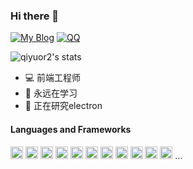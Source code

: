 

### Hi there 👋

[![My Blog](https://img.shields.io/badge/-https://qiyuor2.github.io-1ca0f1?label=Blog&flat-square&link=https://qiyuor2.github.io)](https://qiyuor2.github.io)
[![QQ](https://img.shields.io/badge/-1176281967-success?label=QQ&flat-square&link=tencent://message/?uin=1176281967)](tencent://message/?uin=1176281967)

![qiyuor2's stats](https://github-readme-stats-lqpqbzbmp-mashirozx.vercel.app/api?username=qiyuor2&bg_color=30,e96443,904e95&title_color=fff&text_color=fff&count_private=true&hide_border=true)

- 💻 前端工程师
- 🌱 永远在学习
- 🔭 正在研究electron

#### Languages and Frameworks
<code><img height="20" src="https://simpleicons.org/icons/csharp.svg" alt="csharp" ></code>
<code><img height="20" src="https://simpleicons.org/icons/javascript.svg" alt="javascript" ></code>
<code><img height="20" src="https://www.vectorlogo.zone/logos/typescriptlang/typescriptlang-icon.svg" alt="typescript" ></code>
<code><img height="20" src="https://www.vectorlogo.zone/logos/vuejs/vuejs-icon.svg" alt="vue" ></code>
<code><img height="20" src="https://www.vectorlogo.zone/logos/reactjs/reactjs-icon.svg" alt="react" ></code>
<code><img height="20" src="https://www.vectorlogo.zone/logos/nodejs/nodejs-icon.svg" alt="nodejs" ></code>
<code><img height="20" src="https://www.vectorlogo.zone/logos/electronjs/electronjs-icon.svg" alt="electron" ></code>
<code><img height="20" src="https://reactnative.dev/img/header_logo.svg" alt="reactnative" ></code>
<code><img height="20" src="https://www.vectorlogo.zone/logos/expressjs/expressjs-ar21.svg" alt="expressjs" ></code>
<code><img height="20" src="https://www.vectorlogo.zone/logos/koajs/koajs-ar21.svg" alt="koajs" ></code>
<code><img height="20" src="https://www.vectorlogo.zone/logos/nestjs/nestjs-icon.svg" alt="nestjs" ></code>
...


